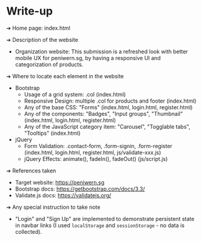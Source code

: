 # Write-up

➔ Home page: index.html

➔ Description of the website
  * Organization website: This submission is a refreshed look with better mobile UX for peniwern.sg, by having a responsive UI and categorization of products.

➔ Where to locate each element in the website
  * Bootstrap
    * Usage of a grid system:              .col (index.html)
    * Responsive Design:                   multiple .col for products and footer (index.html)
    * Any of the base CSS:                 "Forms" (index.html, login.html, register.html)
    * Any of the components:               "Badges", "Input groups", "Thumbnail" (index.html, login.html, register.html)
    * Any of the JavaScript category item: "Carousel", "Togglable tabs", "Tooltips" (index.html)
  * jQuery
    * Form Validation:                     .contact-form, .form-signin, .form-register (index.html, login.html, register.html, js/validate-xxx.js)
    * jQuery Effects:                      animate(), fadeIn(), fadeOut() (js/script.js)

➔ References taken
  * Target website:   https://peniwern.sg
  * Bootstrap docs:   https://getbootstrap.com/docs/3.3/
  * Validate.js docs: https://validatejs.org/

➔ Any special instruction to take note
  * "Login" and "Sign Up" are implemented to demonstrate persistent state in navbar links (I used `localStorage` and `sessionStorage` - no data is collected).
